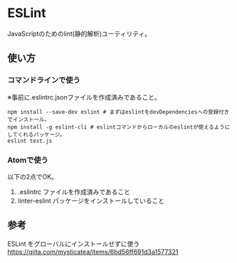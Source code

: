 # ESLint

JavaScriptのためのlint(静的解析)ユーティリティ。

## 使い方
### コマンドラインで使う
※事前に.eslintrc.jsonファイルを作成済みであること。
```console:
npm install --save-dev eslint # まずはeslintをdevDependenciesへの登録付きでインストール。
npm install -g eslint-cli # eslintコマンドからローカルのeslintが使えるようにしてくれるパッケージ。
eslint test.js
```

### Atomで使う
以下の2点でOK。  
1. .eslintrc ファイルを作成済みであること
2. linter-eslint パッケージをインストールしていること

## 参考
ESLint をグローバルにインストールせずに使う  
https://qiita.com/mysticatea/items/6bd56ff691d3a1577321
